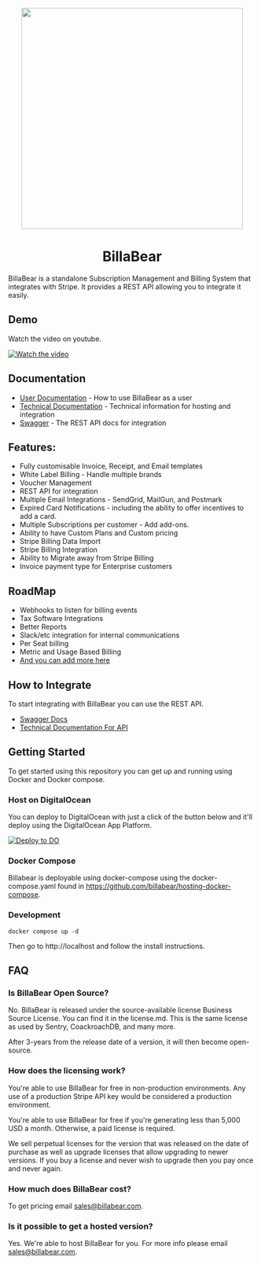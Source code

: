 <p align="center">
  <img width="450px" src="https://ha-static-data.s3.eu-central-1.amazonaws.com/github-readme-logo.png">
</p>

<p align="center">
  <h1 style="text-align: center">BillaBear</h1>
</p>

BillaBear is a standalone Subscription Management and Billing System that integrates with Stripe. It provides a REST API allowing you to integrate it easily.

## Demo 

Watch the video on youtube.

[![Watch the video](https://img.youtube.com/vi/cbInyGtqLCs/mqdefault.jpg)](https://youtu.be/cbInyGtqLCs)

## Documentation

* [User Documentation](https://docs.billabear.com/user/) - How to use BillaBear as a user
* [Technical Documentation](https://docs.billabear.com/technical/) - Technical information for hosting and integration
* [Swagger](https://swagger.billabear.com) - The REST API docs for integration

## Features:

* Fully customisable Invoice, Receipt, and Email templates
* White Label Billing - Handle multiple brands
* Voucher Management
* REST API for integration
* Multiple Email Integrations - SendGrid, MailGun, and Postmark
* Expired Card Notifications - including the ability to offer incentives to add a card.
* Multiple Subscriptions per customer - Add add-ons.
* Ability to have Custom Plans and Custom pricing
* Stripe Billing Data Import
* Stripe Billing Integration
* Ability to Migrate away from Stripe Billing
* Invoice payment type for Enterprise customers

## RoadMap

* Webhooks to listen for billing events
* Tax Software Integrations
* Better Reports
* Slack/etc integration for internal communications
* Per Seat billing
* Metric and Usage Based Billing
* [And you can add more here](https://github.com/billabear/billabear/discussions/categories/ideas)


## How to Integrate

To start integrating with BillaBear you can use the REST API.

* [Swagger Docs](https://swagger.billabear.com)
* [Technical Documentation For API](https://docs.billabear.com/technical/api/)

## Getting Started

To get started using this repository you can get up and running using Docker and Docker compose.

### Host on DigitalOcean

You can deploy to DigitalOcean with just a click of the button below and it'll deploy using the DigitalOcean App Platform.

[![Deploy to DO](https://www.deploytodo.com/do-btn-blue.svg)](https://cloud.digitalocean.com/apps/new?repo=https://github.com/billabear/billabear/tree/main)

### Docker Compose

Billabear is deployable using docker-compose using the docker-compose.yaml found in https://github.com/billabear/hosting-docker-compose.

### Development

```
docker compose up -d
```

Then go to http://localhost and follow the install instructions.

## FAQ

### Is BillaBear Open Source?

No. BillaBear is released under the source-available license Business Source License. You can find it in the license.md. This is the same license as used by Sentry, CoackroachDB, and many more.

After 3-years from the release date of a version, it will then become open-source.

### How does the licensing work?

You're able to use BillaBear for free in non-production environments. Any use of a production Stripe API key would be considered a production environment.

You're able to use BillaBear for free if you're generating less than 5,000 USD a month. Otherwise, a paid license is required.

We sell perpetual licenses for the version that was released on the date of purchase as well as upgrade licenses that allow upgrading to newer versions. If you buy a license and never wish to upgrade then you pay once and never again.

### How much does BillaBear cost?

To get pricing email sales@billabear.com.

### Is it possible to get a hosted version?

Yes. We're able to host BillaBear for you. For more info please email sales@billabear.com.
